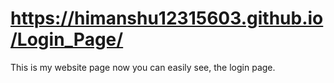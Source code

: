 #   https://himanshu12315603.github.io/Login_Page/

This is my website page now you can easily see, the login page.
